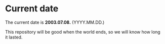 # Current date

The current date is **2003.07.08.** (YYYY.MM.DD.)

This repository will be good when the world ends, so we will know how long it lasted.